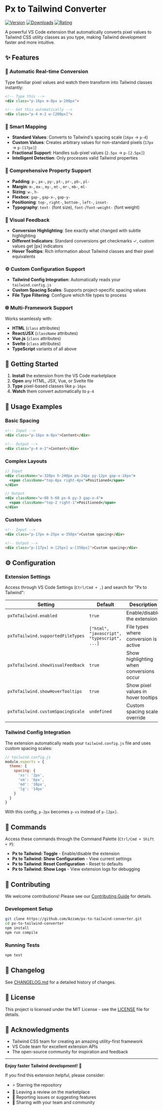 # Px to Tailwind Converter

[![Version](https://img.shields.io/visual-studio-marketplace/v/azzam666.px-to-tailwind-converter)](https://marketplace.visualstudio.com/items?itemName=azzam666.px-to-tailwind-converter)
[![Downloads](https://img.shields.io/visual-studio-marketplace/d/azzam666.px-to-tailwind-converter)](https://marketplace.visualstudio.com/items?itemName=azzam666.px-to-tailwind-converter)
[![Rating](https://img.shields.io/visual-studio-marketplace/r/azzam666.px-to-tailwind-converter)](https://marketplace.visualstudio.com/items?itemName=azzam666.px-to-tailwind-converter)

A powerful VS Code extension that automatically converts pixel values to Tailwind CSS utility classes as you type, making Tailwind development faster and more intuitive.

## ✨ Features

### 🚀 **Automatic Real-time Conversion**
Type familiar pixel values and watch them transform into Tailwind classes instantly:
```html
<!-- Type this -->
<div class="p-16px m-8px w-200px">

<!-- Get this automatically -->
<div class="p-4 m-2 w-[200px]">
```

### 🎯 **Smart Mapping**
- **Standard Values**: Converts to Tailwind's spacing scale (`16px` → `p-4`)
- **Custom Values**: Creates arbitrary values for non-standard pixels (`17px` → `p-[17px]`)
- **Fractional Support**: Handles sub-pixel values (`2.5px` → `p-[2.5px]`)
- **Intelligent Detection**: Only processes valid Tailwind properties

### 🔧 **Comprehensive Property Support**
- **Padding**: `p-`, `px-`, `py-`, `pt-`, `pr-`, `pb-`, `pl-`
- **Margin**: `m-`, `mx-`, `my-`, `mt-`, `mr-`, `mb-`, `ml-`
- **Sizing**: `w-`, `h-`
- **Flexbox**: `gap-`, `gap-x-`, `gap-y-`
- **Positioning**: `top-`, `right-`, `bottom-`, `left-`, `inset-`
- **Typography**: `text-` (font size), `font-`/`font-weight-` (font weight)

### 🎨 **Visual Feedback**
- **Conversion Highlighting**: See exactly what changed with subtle highlighting
- **Different Indicators**: Standard conversions get checkmarks ✓, custom values get [px] indicators
- **Hover Tooltips**: Rich information about Tailwind classes and their pixel equivalents

### ⚙️ **Custom Configuration Support**
- **Tailwind Config Integration**: Automatically reads your `tailwind.config.js`
- **Custom Spacing Scales**: Supports project-specific spacing values
- **File Type Filtering**: Configure which file types to process

### 🌐 **Multi-Framework Support**
Works seamlessly with:
- **HTML** (`class` attributes)
- **React/JSX** (`className` attributes)
- **Vue.js** (`class` attributes)
- **Svelte** (`class` attributes)
- **TypeScript** variants of all above

## 🚀 Getting Started

1. **Install** the extension from the VS Code marketplace
2. **Open** any HTML, JSX, Vue, or Svelte file
3. **Type** pixel-based classes like `p-16px`
4. **Watch** them convert automatically to `p-4`

## 📖 Usage Examples

### Basic Spacing
```html
<!-- Input -->
<div class="p-16px m-8px">Content</div>

<!-- Output -->
<div class="p-4 m-2">Content</div>
```

### Complex Layouts
```jsx
// Input
<div className="w-320px h-240px px-24px py-12px gap-x-16px">
  <span className="top-8px right-4px">Positioned</span>
</div>

// Output
<div className="w-80 h-60 px-6 py-3 gap-x-4">
  <span className="top-2 right-1">Positioned</span>
</div>
```

### Custom Values
```html
<!-- Input -->
<div class="p-17px m-25px w-350px">Custom spacing</div>

<!-- Output -->
<div class="p-[17px] m-[25px] w-[350px]">Custom spacing</div>
```

## ⚙️ Configuration

### Extension Settings

Access through VS Code Settings (`Ctrl/Cmd + ,`) and search for "Px to Tailwind":

| Setting | Default | Description |
|---------|---------|-------------|
| `pxToTailwind.enabled` | `true` | Enable/disable the extension |
| `pxToTailwind.supportedFileTypes` | `["html", "javascript", "typescript", ...]` | File types where conversion is active |
| `pxToTailwind.showVisualFeedback` | `true` | Show highlighting when conversions occur |
| `pxToTailwind.showHoverTooltips` | `true` | Show pixel values in hover tooltips |
| `pxToTailwind.customSpacingScale` | `undefined` | Custom spacing scale override |

### Tailwind Config Integration

The extension automatically reads your `tailwind.config.js` file and uses custom spacing scales:

```javascript
// tailwind.config.js
module.exports = {
  theme: {
    spacing: {
      'xs': '2px',
      'sm': '6px',
      'md': '10px',
      'lg': '14px'
    }
  }
}
```

With this config, `p-2px` becomes `p-xs` instead of `p-[2px]`.

## 🎯 Commands

Access these commands through the Command Palette (`Ctrl/Cmd + Shift + P`):

- **Px to Tailwind: Toggle** - Enable/disable the extension
- **Px to Tailwind: Show Configuration** - View current settings
- **Px to Tailwind: Reset Configuration** - Reset to defaults
- **Px to Tailwind: Show Logs** - View extension logs for debugging

## 🤝 Contributing

We welcome contributions! Please see our [Contributing Guide](CONTRIBUTING.md) for details.

### Development Setup
```bash
git clone https://github.com/Azzam/px-to-tailwind-converter.git
cd px-to-tailwind-converter
npm install
npm run compile
```

### Running Tests
```bash
npm test
```

## 📝 Changelog

See [CHANGELOG.md](CHANGELOG.md) for a detailed history of changes.

## 📄 License

This project is licensed under the MIT License - see the [LICENSE](LICENSE) file for details.

## 🙏 Acknowledgments

- Tailwind CSS team for creating an amazing utility-first framework
- VS Code team for excellent extension APIs
- The open-source community for inspiration and feedback

---

**Enjoy faster Tailwind development!** 🚀

If you find this extension helpful, please consider:
- ⭐ Starring the repository
- 📝 Leaving a review on the marketplace
- 🐛 Reporting issues or suggesting features
- 💝 Sharing with your team and community
